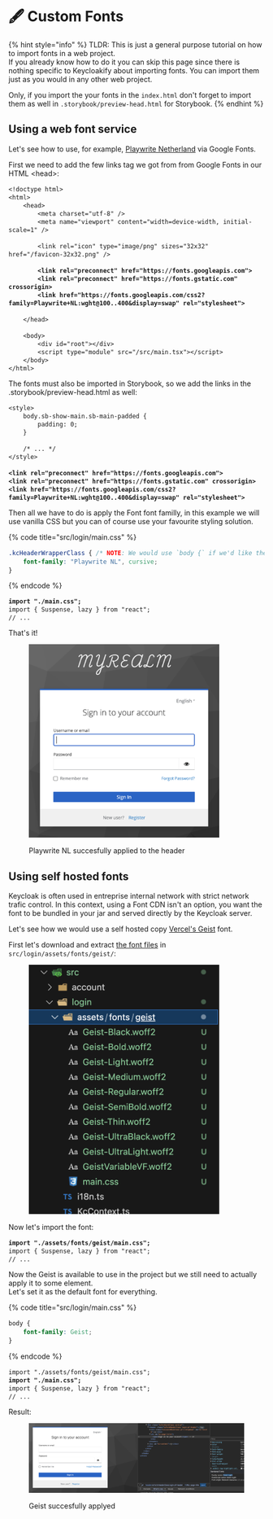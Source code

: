 # 🖋️ Custom Fonts

{% hint style="info" %}
TLDR: This is just a general purpose tutorial on how to import fonts in a web project.\
If you already know how to do it you can skip this page since there is nothing specific to Keycloakify about importing fonts. You can import them just as you would in any other web project. &#x20;

Only, if you import the your fonts in the `index.html` don't forget to import them as well in `.storybook/preview-head.html` for Storybook.
{% endhint %}

## Using a web font service

Let's see how to use, for example, [Playwrite Netherland](https://fonts.google.com/specimen/Playwrite+NL) via Google Fonts. &#x20;

First we need to add the few links tag we got from from Google Fonts in our HTML \<head>: &#x20;

<pre class="language-html" data-title="index.html (or public/index.html in Webpack)"><code class="lang-html">&#x3C;!doctype html>
&#x3C;html>
    &#x3C;head>
        &#x3C;meta charset="utf-8" />
        &#x3C;meta name="viewport" content="width=device-width, initial-scale=1" />

        &#x3C;link rel="icon" type="image/png" sizes="32x32" href="/favicon-32x32.png" />

<strong>        &#x3C;link rel="preconnect" href="https://fonts.googleapis.com">
</strong><strong>        &#x3C;link rel="preconnect" href="https://fonts.gstatic.com" crossorigin>
</strong><strong>        &#x3C;link href="https://fonts.googleapis.com/css2?family=Playwrite+NL:wght@100..400&#x26;display=swap" rel="stylesheet">
</strong>
    &#x3C;/head>

    &#x3C;body>
        &#x3C;div id="root">&#x3C;/div>
        &#x3C;script type="module" src="/src/main.tsx">&#x3C;/script>
    &#x3C;/body>
&#x3C;/html>
</code></pre>

The fonts must also be imported in Storybook, so we add the links in the .storybook/preview-head.html as well: &#x20;

<pre class="language-html" data-title=".storybook/preview-head.html"><code class="lang-html">&#x3C;style>
    body.sb-show-main.sb-main-padded {
        padding: 0;
    }
    
    /* ... */
&#x3C;/style>

<strong>&#x3C;link rel="preconnect" href="https://fonts.googleapis.com">
</strong><strong>&#x3C;link rel="preconnect" href="https://fonts.gstatic.com" crossorigin>
</strong><strong>&#x3C;link href="https://fonts.googleapis.com/css2?family=Playwrite+NL:wght@100..400&#x26;display=swap" rel="stylesheet">
</strong></code></pre>

Then all we have to do is apply the Font font familly, in this example we will use vanilla CSS but you can of course use your favourite styling solution.

{% code title="src/login/main.css" %}
```css
.kcHeaderWrapperClass { /* NOTE: We would use `body {` if we'd like the font to be applied to everything. */
    font-family: "Playwrite NL", cursive;
}
```
{% endcode %}

<pre class="language-tsx" data-title="src/login/KcPage.tsx"><code class="lang-tsx"><strong>import "./main.css";
</strong>import { Suspense, lazy } from "react";
// ...
</code></pre>

That's it!

<figure><img src=".gitbook/assets/image (1) (1) (1) (1) (1) (1).png" alt="" width="375"><figcaption><p>Playwrite NL succesfully applied to the header</p></figcaption></figure>

## Using self hosted fonts

Keycloak is often used in entreprise internal network with strict network trafic control. In this context, using a Font CDN isn't an option, you want the font to be bundled in your jar and served directly by the Keycloak server. &#x20;

Let's see how we would use a self hosted copy [Vercel's Geist](https://vercel.com/font) font.

First let's download and extract [the font files](https://github.com/keycloakify/keycloakify/releases/download/v0.0.1/geist.zip) in `src/login/assets/fonts/geist/`:

<figure><img src=".gitbook/assets/image (1) (1).png" alt="" width="375"><figcaption></figcaption></figure>

Now let's import the font:

<pre class="language-tsx" data-title="src/login/KcPage.tsx"><code class="lang-tsx"><strong>import "./assets/fonts/geist/main.css";
</strong>import { Suspense, lazy } from "react";
// ...
</code></pre>

Now the Geist is available to use in the project but we still need to actually apply it to some element.\
Let's set it as the default font for everything. &#x20;

{% code title="src/login/main.css" %}
```css
body {
    font-family: Geist;
}
```
{% endcode %}

<pre class="language-tsx" data-title="src/login/KcPage.tsx"><code class="lang-tsx">import "./assets/fonts/geist/main.css";
<strong>import "./main.css";
</strong>import { Suspense, lazy } from "react";
// ...
</code></pre>

Result:&#x20;

<figure><img src=".gitbook/assets/image (23).png" alt=""><figcaption><p>Geist succesfully applyed</p></figcaption></figure>
